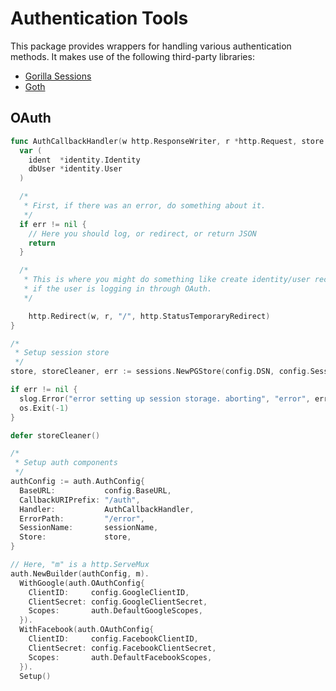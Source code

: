 # Authentication Tools

This package provides wrappers for handling various authentication methods. It
makes use of the following third-party libraries:

- [Gorilla Sessions](https://github.com/gorilla/sessions)
- [Goth](https://github.com/markbates/goth)

## OAuth

```go
func AuthCallbackHandler(w http.ResponseWriter, r *http.Request, store gorillasessions.Store, session *gorillasessions.Session, user goth.User, err error) {
  var (
    ident  *identity.Identity
    dbUser *identity.User
  )

  /*
   * First, if there was an error, do something about it.
   */
  if err != nil {
    // Here you should log, or redirect, or return JSON
    return
  }

  /*
   * This is where you might do something like create identity/user records
   * if the user is logging in through OAuth.
   */

	http.Redirect(w, r, "/", http.StatusTemporaryRedirect)
}

/*
 * Setup session store
 */
store, storeCleaner, err := sessions.NewPGStore(config.DSN, config.SessionKey)

if err != nil {
  slog.Error("error setting up session storage. aborting", "error", err)
  os.Exit(-1)
}

defer storeCleaner()

/*
 * Setup auth components
 */
authConfig := auth.AuthConfig{
  BaseURL:           config.BaseURL,
  CallbackURIPrefix: "/auth",
  Handler:           AuthCallbackHandler,
  ErrorPath:         "/error",
  SessionName:       sessionName,
  Store:             store,
}

// Here, "m" is a http.ServeMux
auth.NewBuilder(authConfig, m).
  WithGoogle(auth.OAuthConfig{
    ClientID:     config.GoogleClientID,
    ClientSecret: config.GoogleClientSecret,
    Scopes:       auth.DefaultGoogleScopes,
  }).
  WithFacebook(auth.OAuthConfig{
    ClientID:     config.FacebookClientID,
    ClientSecret: config.FacebookClientSecret,
    Scopes:       auth.DefaultFacebookScopes,
  }).
  Setup()
```

